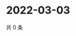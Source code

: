 # 2022-03-03

共 0 条

<!-- BEGIN WEIBO -->
<!-- 最后更新时间 Thu Mar 03 2022 19:00:54 GMT+0800 (China Standard Time) -->

<!-- END WEIBO -->
